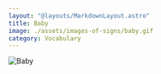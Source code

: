 ```yaml
---
layout: "@layouts/MarkdownLayout.astro"
title: Baby
image: ./assets/images-of-signs/baby.gif
category: Vocabulary
---
```


![Baby](@signs/baby.gif)
